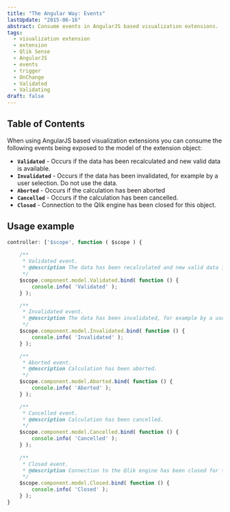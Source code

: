```yaml
---
title: "The Angular Way: Events"
lastUpdate: "2015-06-16"
abstract: Consume events in AngularJS based visualization extensions.
tags:
  - visualization extension
  - extension
  - Qlik Sense
  - AngularJS
  - events
  - trigger
  - OnChange
  - Validated
  - Validating
draft: false
---
```


## Table of Contents
<!-- toc -->

When using AngularJS based visualization extensions you can consume the following events being exposed to the model of the extension object:

* **`Validated`** - Occurs if the data has been recalculated and new valid data is available.
* **`Invalidated`** - Occurs if the data has been invalidated, for example by a user selection. Do not use the data. 
* **`Aborted`** - Occurs if the calculation has been aborted
* **`Cancelled`** - Occurs if the calculation has been cancelled.
* **`Closed`** - Connection to the Qlik engine has been closed for this object.

## Usage example

```js
controller: ['$scope', function ( $scope ) {
	
	/**
	 * Validated event.
	 * @description The data has been recalculated and new valid data is available.
	 */
	$scope.component.model.Validated.bind( function () {
		console.info( 'Validated' );
	} );

	/**
	 * Invalidated event.
	 * @description The data has been invalidated, for example by a user selection. Do not use the data.
	 */
	$scope.component.model.Invalidated.bind( function () {
		console.info( 'Invalidated' );
	} );

	/**
	 * Aborted event.
	 * @description Calculation has been aborted.
	 */
	$scope.component.model.Aborted.bind( function () {
		console.info( 'Aborted' );
	} );

	/**
	 * Cancelled event.
	 * @description Calculation has been cancelled.
	 */
	$scope.component.model.Cancelled.bind( function () {
		console.info( 'Cancelled' );
	} );
	
	/**
	 * Closed event.
	 * @description Connection to the Qlik engine has been closed for this object.
	 */
	$scope.component.model.Closed.bind( function () {
		console.info( 'Closed' );
	} );
}
```